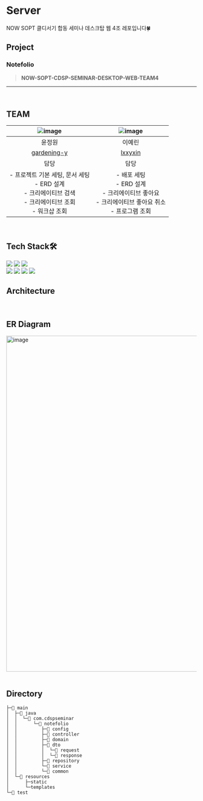 # Server
NOW SOPT 클디서기 합동 세미나 데스크탑 웹 4조 레포입니다🍀

## Project
  ### Notefolio
> **NOW-SOPT-CDSP-SEMINAR-DESKTOP-WEB-TEAM4**<br/>

--- 
<br>

## TEAM
|![image](https://github.com/NOW-SOPT-CDSP-TEAM-WEB4/Notefolio-Server/assets/102401928/4205224b-a374-48ab-bdc0-30cce9802276)|![image](https://github.com/NOW-SOPT-CDSP-TEAM-WEB4/Notefolio-Server/assets/102401928/f91cd0a8-15db-434e-aa7d-156f473d300a)|
|:---:|:---:|
|윤정원|이예린|
|[gardening-y](https://github.com/gardening-y)|[lxxyxin](https://github.com/lxxyxin)|
|담당|담당|
|- 프로젝트 기본 세팅, 문서 세팅<br>- ERD 설계<br>- 크리에이티브 검색<br>- 크리에이티브 조회<br>- 워크샵 조회|- 배포 세팅<br>- ERD 설계<br>- 크리에이티브 좋아요<br>- 크리에이티브 좋아요 취소<br>- 프로그램 조회|

<br>

## Tech Stack🛠️
  <img src="https://img.shields.io/badge/Java-007396?style=flat-square&logo=Java&logoColor=white"/></a>
  <img src="https://img.shields.io/badge/Spring-6DB33F?style=flat-square&logo=Spring&logoColor=white"/></a>
  <img src="https://img.shields.io/badge/SpringBoot-6DB33F?style=flat-square&logo=SpringBoot&logoColor=white"/></a>
  <br>
  <img src="https://img.shields.io/badge/PostgreSQL-4169E1?style=flat-square&logo=PostgreSQL&logoColor=white"/></a>
  <img src="https://img.shields.io/badge/AWS-232F3E?style=flat-square&logo=AWSL&logoColor=orange"/></a>
  <img src="https://img.shields.io/badge/AWS_RDS-527FFF?style=flat-square&logo=AWSRDS&logoColor=orange"/></a>
  <img src="https://img.shields.io/badge/AWS_EC2-FF9900?style=flat-square&logo=AWSLEC2&logoColor=orange"/></a>



## Architecture

<br>


## ER Diagram
<img width="889" alt="image" src="https://github.com/NOW-SOPT-CDSP-TEAM-WEB4/Notefolio-Server/assets/102401928/cabeaa79-53ef-4c45-b5a8-3181ec1c18ad">


<br>
<br>


## Directory
```
├─📁 main
│  ├─📁 java
│  │  └─📁 com.cdspseminar
│  │      └─📁 notefolio
│  │         ├─📁 config
│  │         ├─📁 controller
│  │         ├─📁 domain
│  │         ├─📁 dto
│  │         │  └─📁 request
│  │         │  └─📁 response   
│  │         ├─📁 repository
│  │         └─📁 service
│  │         └─📁 common
│  └─📁 resources
│      ├─static
│      └─templates
└─📁 test
```

<br>
